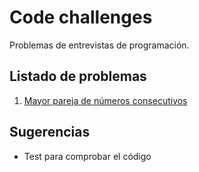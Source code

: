 # Code challenges

Problemas de entrevistas de programación.

## Listado de problemas

1. [Mayor pareja de números consecutivos](./probrem_0001/README.md)

## Sugerencias

- Test para comprobar el código
